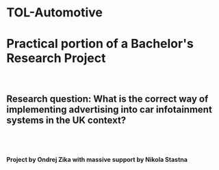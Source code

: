 # TOL-Automotive
<h1>Practical portion of a Bachelor's Research Project</h1>
<br>
<h2>Research question: What is the correct way of implementing advertising into car infotainment systems in the UK context?</h2>
<br>
<br>
<h4>Project by Ondrej Zika with massive support by Nikola Stastna</h4>